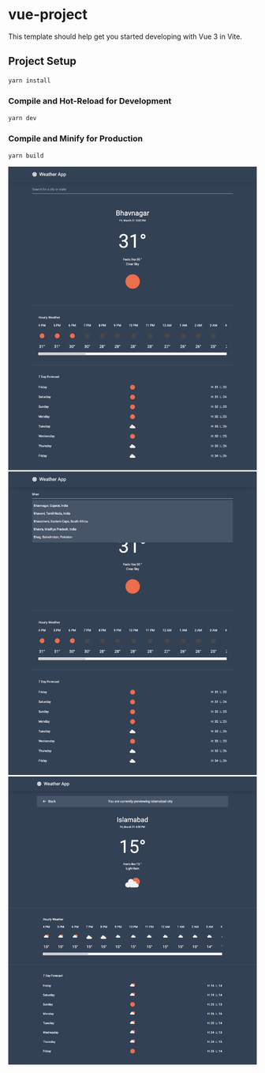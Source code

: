 # vue-project

This template should help get you started developing with Vue 3 in Vite.

## Project Setup

```sh
yarn install
```

### Compile and Hot-Reload for Development

```sh
yarn dev
```

### Compile and Minify for Production

```sh
yarn build
```

<img src="./weather1.png" />
<br/>
<img src="./weather2.png" />
<br/>
<img src="./weather3.png" />
